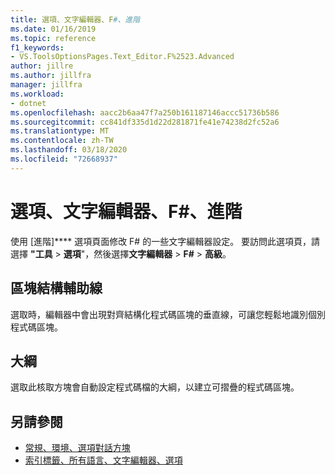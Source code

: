```yaml
---
title: 選項、文字編輯器、F#、進階
ms.date: 01/16/2019
ms.topic: reference
f1_keywords:
- VS.ToolsOptionsPages.Text_Editor.F%2523.Advanced
author: jillre
ms.author: jillfra
manager: jillfra
ms.workload:
- dotnet
ms.openlocfilehash: aacc2b6aa47f7a250b161187146accc51736b586
ms.sourcegitcommit: cc841df335d1d22d281871fe41e74238d2fc52a6
ms.translationtype: MT
ms.contentlocale: zh-TW
ms.lasthandoff: 03/18/2020
ms.locfileid: "72668937"
---
```

# <a name="options-text-editor-f-advanced"></a>選項、文字編輯器、F#、進階

使用 [進階]**** 選項頁面修改 F# 的一些文字編輯器設定。 要訪問此選項頁，請選擇 **"工具** > **選項**"，然後選擇**文字編輯器** > **F#** > **高級**。

## <a name="block-structure-guides"></a>區塊結構輔助線

選取時，編輯器中會出現對齊結構化程式碼區塊的垂直線，可讓您輕鬆地識別個別程式碼區塊。

## <a name="outlining"></a>大綱

選取此核取方塊會自動設定程式碼檔的大綱，以建立可摺疊的程式碼區塊。

## <a name="see-also"></a>另請參閱

- [常規、環境、選項對話方塊](../../ide/reference/general-environment-options-dialog-box.md)
- [索引標籤、所有語言、文字編輯器、選項](../../ide/reference/options-text-editor-all-languages-tabs.md)